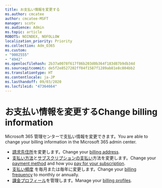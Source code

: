 ```yaml
---
title: お支払い情報を変更する
ms.author: cmcatee
author: cmcatee-MSFT
manager: scotv
ms.audience: Admin
ms.topic: article
ROBOTS: NOINDEX, NOFOLLOW
localization_priority: Priority
ms.collection: Adm_O365
ms.custom:
- "9002555"
- "4942"
ms.openlocfilehash: 2b37a0078f617f86b203d0b364f183d87b9db34d
ms.sourcegitcommit: de5f2e8527202ff04f1587f1289ab81e8c804bb2
ms.translationtype: HT
ms.contentlocale: ja-JP
ms.lasthandoff: 09/03/2020
ms.locfileid: "47364664"
---
```

# <a name="change-billing-information"></a><span data-ttu-id="e8537-102">お支払い情報を変更する</span><span class="sxs-lookup"><span data-stu-id="e8537-102">Change billing information</span></span>

<span data-ttu-id="e8537-103">Microsoft 365 管理センターで支払い情報を変更できます。</span><span class="sxs-lookup"><span data-stu-id="e8537-103">You are able to change your billing information in the Microsoft 365 admin center.</span></span> 

- <span data-ttu-id="e8537-104">[請求先住所](https://docs.microsoft.com/microsoft-365/commerce/billing-and-payments/change-your-billing-addresses)を変更します。</span><span class="sxs-lookup"><span data-stu-id="e8537-104">Change your [billing address](https://docs.microsoft.com/microsoft-365/commerce/billing-and-payments/change-your-billing-addresses).</span></span>
- <span data-ttu-id="e8537-105">[支払い方法](https://docs.microsoft.com/microsoft-365/commerce/billing-and-payments/manage-payment-methods)と[サブスクリプションの支払い](https://docs.microsoft.com/microsoft-365/commerce/billing-and-payments/pay-for-your-subscription)方法を変更します。</span><span class="sxs-lookup"><span data-stu-id="e8537-105">Change your [payment method](https://docs.microsoft.com/microsoft-365/commerce/billing-and-payments/manage-payment-methods) and how you [pay for your subscription](https://docs.microsoft.com/microsoft-365/commerce/billing-and-payments/pay-for-your-subscription).</span></span>
- <span data-ttu-id="e8537-106">[支払い頻度](https://docs.microsoft.com/microsoft-365/commerce/billing-and-payments/change-payment-frequency) を毎月または毎年に変更します。</span><span class="sxs-lookup"><span data-stu-id="e8537-106">Change your [billing frequency](https://docs.microsoft.com/microsoft-365/commerce/billing-and-payments/change-payment-frequency) to monthly or annually.</span></span>
- <span data-ttu-id="e8537-107">[課金プロフィール](https://docs.microsoft.com/microsoft-365/commerce/billing-and-payments/manage-billing-profiles)を管理します。</span><span class="sxs-lookup"><span data-stu-id="e8537-107">Manage your [billing profiles](https://docs.microsoft.com/microsoft-365/commerce/billing-and-payments/manage-billing-profiles).</span></span>
